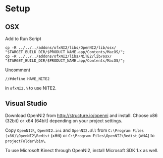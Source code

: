 Setup
========

OSX
--------

Add to Run Script

	cp -R ../../../addons/ofxNI2/libs/OpenNI2/lib/osx/ "$TARGET_BUILD_DIR/$PRODUCT_NAME.app/Contents/MacOS/";
	cp -R ../../../addons/ofxNI2/libs/NiTE2/lib/osx/ "$TARGET_BUILD_DIR/$PRODUCT_NAME.app/Contents/MacOS/";

Uncomment

    //#define HAVE_NITE2

in `ofxNI2.h` to use NiTE2.

Visual Studio
--------

Download OpenNI2 from http://structure.io/openni and install. Choose x86 (32bit) or x64 (64bit) depending on your project settings.

Copy `OpenNI2\`, `OpenNI2.ini` and `OpenNI2.dll` from `C:\Program Files (x86)\OpenNI2\Redist` (x86) or `C:\Program Files\OpenNI2\Redist` (x64) to `projectFolder\bin\`.

To use Microsoft Kinect through OpenNI2, install Microsoft SDK 1.x as well.
